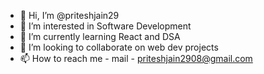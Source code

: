 - 👋 Hi, I’m @priteshjain29
- 👀 I’m interested in Software Development
- 🌱 I’m currently learning React and DSA
- 💞️ I’m looking to collaborate on web dev projects
- 📫 How to reach me - mail - priteshjain2908@gmail.com

<!---
priteshjain29/priteshjain29 is a ✨ special ✨ repository because its `README.md` (this file) appears on your GitHub profile.
You can click the Preview link to take a look at your changes.
--->
